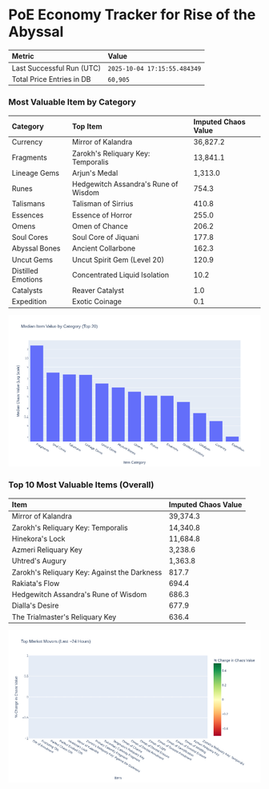 # PoE Economy Tracker for Rise of the Abyssal

<!-- START_MAINTENANCE -->
| Metric | Value |
|:---|:---|
| Last Successful Run (UTC) | `2025-10-04 17:15:55.484349` |
| Total Price Entries in DB | `60,905` |

<!-- END_MAINTENANCE -->

<!-- START_DATAFRAME_DEBUG -->
<!-- END_DATAFRAME_DEBUG -->

<!-- START_CATEGORY_ANALYSIS -->
### Most Valuable Item by Category
| Category | Top Item | Imputed Chaos Value |
| :--- | :--- | :--- |
| Currency | Mirror of Kalandra | 36,827.2 |
| Fragments | Zarokh's Reliquary Key: Temporalis | 13,841.1 |
| Lineage Gems | Arjun's Medal | 1,313.0 |
| Runes | Hedgewitch Assandra's Rune of Wisdom | 754.3 |
| Talismans | Talisman of Sirrius | 410.8 |
| Essences | Essence of Horror | 255.0 |
| Omens | Omen of Chance | 206.2 |
| Soul Cores | Soul Core of Jiquani | 177.8 |
| Abyssal Bones | Ancient Collarbone | 162.3 |
| Uncut Gems | Uncut Spirit Gem (Level 20) | 120.9 |
| Distilled Emotions | Concentrated Liquid Isolation | 10.2 |
| Catalysts | Reaver Catalyst | 1.0 |
| Expedition | Exotic Coinage | 0.1 |


![Category Analysis Chart](charts/category_analysis.png)
<!-- END_ANALYSIS -->

<!-- START_ANALYSIS -->
### Top 10 Most Valuable Items (Overall)
| Item | Imputed Chaos Value |
| :--- | :--- |
| Mirror of Kalandra | 39,374.3 |
| Zarokh's Reliquary Key: Temporalis | 14,340.8 |
| Hinekora's Lock | 11,684.8 |
| Azmeri Reliquary Key | 3,238.6 |
| Uhtred's Augury | 1,363.8 |
| Zarokh's Reliquary Key: Against the Darkness | 817.7 |
| Rakiata's Flow | 694.4 |
| Hedgewitch Assandra's Rune of Wisdom | 686.3 |
| Dialla's Desire | 677.9 |
| The Trialmaster's Reliquary Key | 636.4 |


![Market Movers Chart](charts/market_movers.png)
<!-- END_ANALYSIS -->
